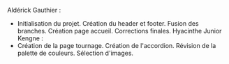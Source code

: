 Aldérick Gauthier : 
- Initialisation du projet. Création du header et footer. Fusion des branches. Création page accueil. Corrections finales.
Hyacinthe Junior Kengne : 
- Création de la page tournage. Création de l'accordion. Révision de la palette de couleurs. Sélection d'images.